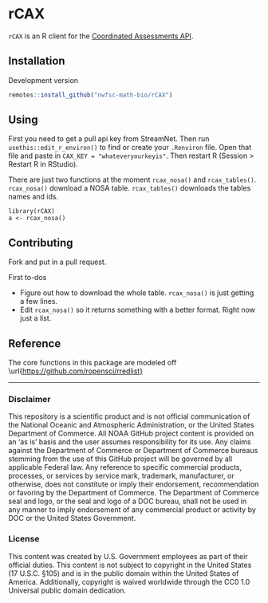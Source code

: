 rCAX
========

`rCAX` is an R client for the [Coordinated Assessments API](https://www.streamnet.org/resources/exchange-tools/rest-api-documentation/). 

## Installation

Development version

```r
remotes::install_github("nwfsc-math-bio/rCAX")
```

## Using

First you need to get a pull api key from StreamNet. Then run `usethis::edit_r_environ()` to find or create your `.Renviron` file. Open that file and paste in `CAX_KEY = "whateveryourkeyis"`. Then restart R (Session > Restart R in RStudio).

There are just two functions at the moment `rcax_nosa()` and `rcax_tables()`. `rcax_nosa()` download a NOSA table. `rcax_tables()` downloads the tables names and ids.

```
library(rCAX)
a <- rcax_nosa()
```

## Contributing

Fork and put in a pull request.

First to-dos

* Figure out how to download the whole table.  `rcax_nosa()` is just getting a few lines.
* Edit `rcax_nosa()` so it returns something with a better format. Right now just a list.

## Reference

The core functions in this package are modeled off \url{https://github.com/ropensci/rredlist}

<hr>

### Disclaimer

This repository is a scientific product and is not official communication of the National Oceanic and Atmospheric Administration, or the United States Department of Commerce. All NOAA GitHub project content is provided on an ‘as is’ basis and the user assumes responsibility for its use. Any claims against the Department of Commerce or Department of Commerce bureaus stemming from the use of this GitHub project will be governed by all applicable Federal law. Any reference to specific commercial products, processes, or services by service mark, trademark, manufacturer, or otherwise, does not constitute or imply their endorsement, recommendation or favoring by the Department of Commerce. The Department of Commerce seal and logo, or the seal and logo of a DOC bureau, shall not be used in any manner to imply endorsement of any commercial product or activity by DOC or the United States Government.

### License

This content was created by U.S. Government employees as part of their official duties. This content is not subject to copyright in the United States (17 U.S.C. §105) and is in the public domain within the United States of America. Additionally, copyright is waived worldwide through the CC0 1.0 Universal public domain dedication.




